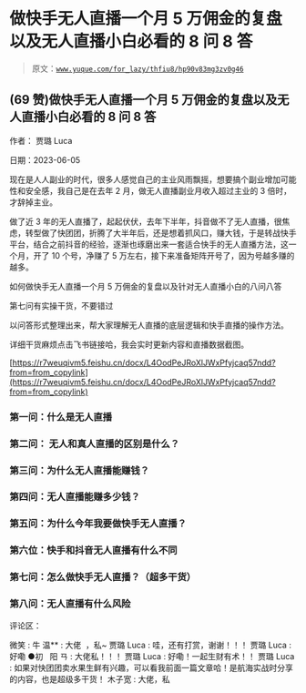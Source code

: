 # 做快手无人直播一个月 5 万佣金的复盘以及无人直播小白必看的 8 问 8 答

> 原文：[`www.yuque.com/for_lazy/thfiu8/hp90v83mg3zv0g46`](https://www.yuque.com/for_lazy/thfiu8/hp90v83mg3zv0g46)



## (69 赞)做快手无人直播一个月 5 万佣金的复盘以及无人直播小白必看的 8 问 8 答 

作者： 贾璐 Luca 

日期：2023-06-05 

现在是人人副业的时代，很多人感觉自己的主业风雨飘摇，想要搞个副业增加可能性和安全感，我自己是在去年 2 月，做无人直播副业月收入超过主业的 3 倍时，才辞掉主业。 

做了近 3 年的无人直播了，起起伏伏，去年下半年，抖音做不了无人直播，很焦虑，转型做了快团团，折腾了大半年后，还是想着抓风口，赚大钱，于是转战快手平台，结合之前抖音的经验，逐渐也琢磨出来一套适合快手的无人直播方法，这一个月，开了 10 个号，净赚了 5 万左右，接下来准备矩阵开号了，因为号越多赚的越多。 

如何做快手无人直播一个月 5 万佣金的复盘以及针对无人直播小白的八问八答 

第七问有实操干货，不要错过 

以问答形式整理出来，帮大家理解无人直播的底层逻辑和快手直播的操作方法。 

详细干货麻烦点击飞书链接哈，我会实时更新内容和直播数据截图。 

[https://r7weuqivm5.feishu.cn/docx/L4OodPeJRoXlJWxPfyjcaq57ndd?from=from_copylink](https://r7weuqivm5.feishu.cn/docx/L4OodPeJRoXlJWxPfyjcaq57ndd?from=from_copylink) 

### 第一问：什么是无人直播 

### 第二问： 无人和真人直播的区别是什么？ 

### 第三问：为什么无人直播能赚钱？ 

### 第四问：无人直播能赚多少钱？ 

### 第五问：为什么今年我要做快手无人直播？ 

### 第六位：快手和抖音无人直播有什么不同 

### 第七问：怎么做快手无人直播？（超多干货） 

### 第八问：无人直播有什么风险 

评论区： 

微笑 : 牛 温** : 大佬  ，私~ 贾璐 Luca : 哇，还有打赏，谢谢！！！ 贾璐 Luca : 好嘞 <ne-uli index-type="0"><ne-uli-i>●</ne-uli-i><ne-uli-c class="ne-uli-content" id="u5c3f2cf6" data-lake-id="u5c3f2cf6">初   阳 ㄢ : 大佬私！！！ 贾璐 Luca : 好嘞！一起生财有术！！ 贾璐 Luca : 如果对快团团卖水果生鲜有兴趣，可以看我前面一篇文章哈！是航海实战时分享的内容，也是超级多干货！ 木子宽 : 大佬，私</ne-uli-c></ne-uli>